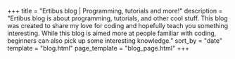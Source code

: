 +++
title = "Ertibus blog | Programming, tutorials and more!"
description = "Ertibus blog is about programming, tutorials, and other cool stuff. This blog was created to share my love for coding and hopefully teach you something interesting. While this blog is aimed more at people familiar with coding, beginners can also pick up some interesting knowledge."
sort_by = "date"
template = "blog.html"
page_template = "blog_page.html"
+++
